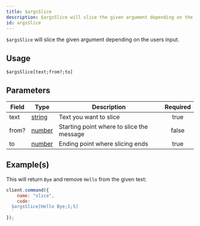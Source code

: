 ```yaml
---
title: $argsSlice
description: $argsSlice will slice the given argument depending on the users input.
id: argsSlice
---
```


`$argsSlice` will slice the given argument depending on the users input.

## Usage

```aoi
$argsSlice[text;from?;to]
```

## Parameters

| Field | Type                                                                                              | Description                               | Required |
| ----- | ------------------------------------------------------------------------------------------------- | ----------------------------------------- | :------: |
| text  | [string](https://developer.mozilla.org/en-US/docs/Web/JavaScript/Reference/Global_Objects/String) | Text you want to slice                    |   true   |
| from? | [number](https://developer.mozilla.org/en-US/docs/Web/JavaScript/Reference/Global_Objects/Number) | Starting point where to slice the message |  false   |
| to    | [number](https://developer.mozilla.org/en-US/docs/Web/JavaScript/Reference/Global_Objects/Number) | Ending point where slicing ends           |   true   |

## Example(s)

This will return `Bye` and remove `Hello` from the given text:

```javascript
client.command({
    name: "slice",
    code: `
  $argsSlice[Hello Bye;1;5]
  `
});
```
